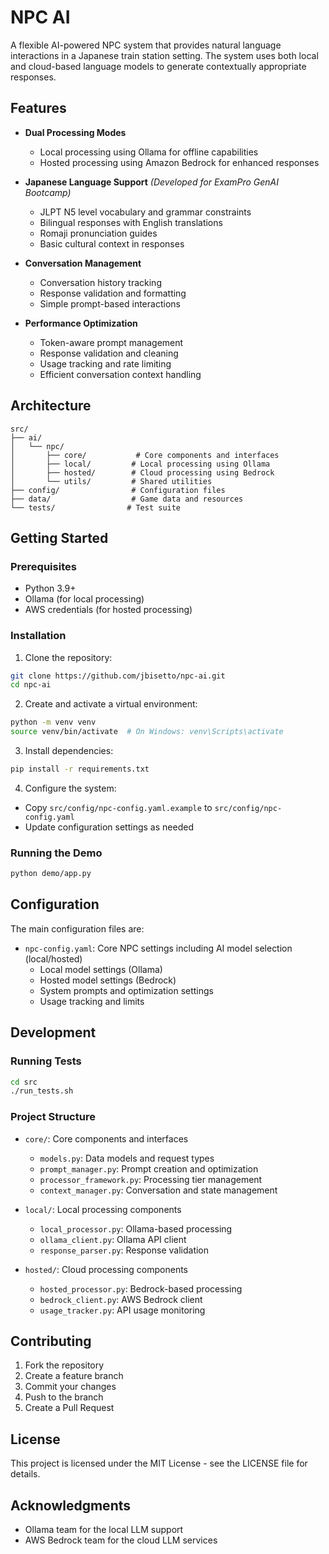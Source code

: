 # NPC AI

A flexible AI-powered NPC system that provides natural language interactions in a Japanese train station setting. The system uses both local and cloud-based language models to generate contextually appropriate responses.

## Features

- **Dual Processing Modes**
  - Local processing using Ollama for offline capabilities
  - Hosted processing using Amazon Bedrock for enhanced responses

- **Japanese Language Support** _(Developed for ExamPro GenAI Bootcamp)_
  - JLPT N5 level vocabulary and grammar constraints
  - Bilingual responses with English translations
  - Romaji pronunciation guides
  - Basic cultural context in responses

- **Conversation Management**
  - Conversation history tracking
  - Response validation and formatting
  - Simple prompt-based interactions

- **Performance Optimization**
  - Token-aware prompt management
  - Response validation and cleaning
  - Usage tracking and rate limiting
  - Efficient conversation context handling

## Architecture

```
src/
├── ai/
│   └── npc/
│       ├── core/           # Core components and interfaces
│       ├── local/         # Local processing using Ollama
│       ├── hosted/        # Cloud processing using Bedrock
│       └── utils/         # Shared utilities
├── config/                # Configuration files
├── data/                  # Game data and resources
└── tests/                # Test suite
```

## Getting Started

### Prerequisites

- Python 3.9+
- Ollama (for local processing)
- AWS credentials (for hosted processing)

### Installation

1. Clone the repository:
```bash
git clone https://github.com/jbisetto/npc-ai.git
cd npc-ai
```

2. Create and activate a virtual environment:
```bash
python -m venv venv
source venv/bin/activate  # On Windows: venv\Scripts\activate
```

3. Install dependencies:
```bash
pip install -r requirements.txt
```

4. Configure the system:
- Copy `src/config/npc-config.yaml.example` to `src/config/npc-config.yaml`
- Update configuration settings as needed

### Running the Demo

```bash
python demo/app.py
```

## Configuration

The main configuration files are:

- `npc-config.yaml`: Core NPC settings including AI model selection (local/hosted)
  - Local model settings (Ollama)
  - Hosted model settings (Bedrock)
  - System prompts and optimization settings
  - Usage tracking and limits

## Development

### Running Tests

```bash
cd src
./run_tests.sh
```

### Project Structure

- `core/`: Core components and interfaces
  - `models.py`: Data models and request types
  - `prompt_manager.py`: Prompt creation and optimization
  - `processor_framework.py`: Processing tier management
  - `context_manager.py`: Conversation and state management

- `local/`: Local processing components
  - `local_processor.py`: Ollama-based processing
  - `ollama_client.py`: Ollama API client
  - `response_parser.py`: Response validation

- `hosted/`: Cloud processing components
  - `hosted_processor.py`: Bedrock-based processing
  - `bedrock_client.py`: AWS Bedrock client
  - `usage_tracker.py`: API usage monitoring

## Contributing

1. Fork the repository
2. Create a feature branch
3. Commit your changes
4. Push to the branch
5. Create a Pull Request

## License

This project is licensed under the MIT License - see the LICENSE file for details.

## Acknowledgments

- Ollama team for the local LLM support
- AWS Bedrock team for the cloud LLM services

